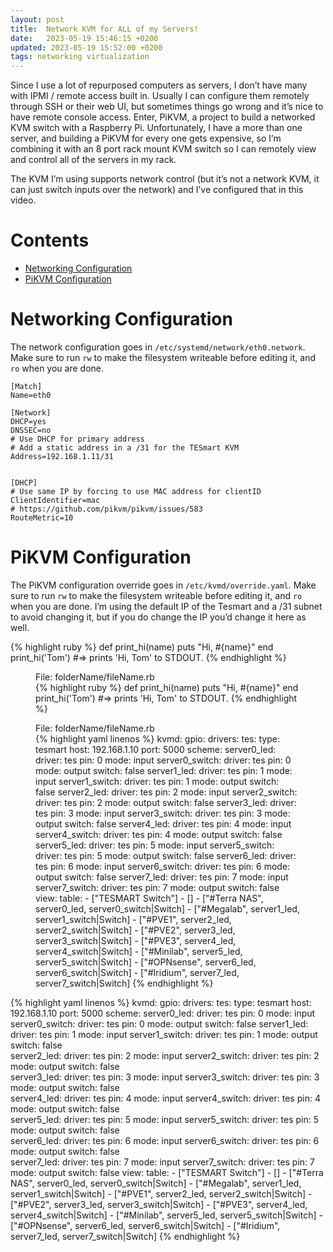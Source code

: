 ```yaml
---
layout: post
title:  Network KVM for ALL of my Servers!
date:   2023-05-19 15:46:15 +0200
updated: 2023-05-19 15:52:00 +0200
tags: networking virtualization
---
```


Since I use a lot of repurposed computers as servers, I don’t have many with IPMI / remote access built in. Usually I can configure them remotely through SSH or their web UI, but sometimes things go wrong and it’s nice to have remote console access. Enter, PiKVM, a project to build a networked KVM switch with a Raspberry Pi. Unfortunately, I have a more than one server, and building a PiKVM for every one gets expensive, so I’m combining it with an 8 port rack mount KVM switch so I can remotely view and control all of the servers in my rack.

The KVM I’m using supports network control (but it’s not a network KVM, it can just switch inputs over the network) and I’ve configured that in this video.

# Contents

- [Networking Configuration](#networking-configuration)
- [PiKVM Configuration](#pikvm-configuration)

# Networking Configuration

The network configuration goes in `/etc/systemd/network/eth0.network`. Make sure to run `rw` to make the filesystem writeable before editing it, and `ro` when you are done.

```
[Match]
Name=eth0

[Network]
DHCP=yes
DNSSEC=no
# Use DHCP for primary address
# Add a static address in a /31 for the TESmart KVM
Address=192.168.1.11/31


[DHCP]
# Use same IP by forcing to use MAC address for clientID
ClientIdentifier=mac
# https://github.com/pikvm/pikvm/issues/583
RouteMetric=10
```

# PiKVM Configuration

The PiKVM configuration override goes in `/etc/kvmd/override.yaml`. Make sure to run `rw` to make the filesystem writeable before editing it, and `ro` when you are done. I’m using the default IP of the Tesmart and a /31 subnet to avoid changing it, but if you do change the IP you’d change it here as well.

{% highlight ruby %}
def print_hi(name)
  puts "Hi, #{name}"
end
print_hi('Tom')
#=> prints 'Hi, Tom' to STDOUT.
{% endhighlight %}


<figure id="highlight-figure">
  <figcaption>File: folderName/fileName.rb</figcaption>
    {% highlight ruby %}
    def print_hi(name)
      puts "Hi, #{name}"
    end
    print_hi('Tom')
    #=> prints 'Hi, Tom' to STDOUT.
    {% endhighlight %}
</figure>


<figure id="highlight-figure">
  <figcaption>File: folderName/fileName.rb</figcaption>
{% highlight yaml linenos %}
kvmd:
    gpio:
        drivers:
            tes:
                type: tesmart
                host: 192.168.1.10
                port: 5000
        scheme:
            server0_led:
                driver: tes
                pin: 0
                mode: input
            server0_switch:
                driver: tes
                pin: 0
                mode: output
                switch: false
            server1_led:
                driver: tes
                pin: 1
                mode: input
            server1_switch:
                driver: tes
                pin: 1
                mode: output
                switch: false    
            server2_led:
                driver: tes
                pin: 2
                mode: input
            server2_switch:
                driver: tes
                pin: 2
                mode: output
                switch: false    
            server3_led:
                driver: tes
                pin: 3
                mode: input
            server3_switch:
                driver: tes
                pin: 3
                mode: output
                switch: false    
            server4_led:
                driver: tes
                pin: 4
                mode: input
            server4_switch:
                driver: tes
                pin: 4
                mode: output
                switch: false    
            server5_led:
                driver: tes
                pin: 5
                mode: input
            server5_switch:
                driver: tes
                pin: 5
                mode: output
                switch: false    
            server6_led:
                driver: tes
                pin: 6
                mode: input
            server6_switch:
                driver: tes
                pin: 6
                mode: output
                switch: false    
            server7_led:
                driver: tes
                pin: 7
                mode: input
            server7_switch:
                driver: tes
                pin: 7
                mode: output
                switch: false
        view:
            table:
                - ["TESMART Switch"]
                - []
                - ["#Terra NAS", server0_led, server0_switch|Switch]
                - ["#Megalab", server1_led, server1_switch|Switch]
                - ["#PVE1", server2_led, server2_switch|Switch]
                - ["#PVE2", server3_led, server3_switch|Switch]
                - ["#PVE3", server4_led, server4_switch|Switch]
                - ["#Minilab", server5_led, server5_switch|Switch]
                - ["#OPNsense", server6_led, server6_switch|Switch]
                - ["#Iridium",  server7_led, server7_switch|Switch]
{% endhighlight %}
</figure>


{% highlight yaml linenos %}
kvmd:
    gpio:
        drivers:
            tes:
                type: tesmart
                host: 192.168.1.10
                port: 5000
        scheme:
            server0_led:
                driver: tes
                pin: 0
                mode: input
            server0_switch:
                driver: tes
                pin: 0
                mode: output
                switch: false
            server1_led:
                driver: tes
                pin: 1
                mode: input
            server1_switch:
                driver: tes
                pin: 1
                mode: output
                switch: false    
            server2_led:
                driver: tes
                pin: 2
                mode: input
            server2_switch:
                driver: tes
                pin: 2
                mode: output
                switch: false    
            server3_led:
                driver: tes
                pin: 3
                mode: input
            server3_switch:
                driver: tes
                pin: 3
                mode: output
                switch: false    
            server4_led:
                driver: tes
                pin: 4
                mode: input
            server4_switch:
                driver: tes
                pin: 4
                mode: output
                switch: false    
            server5_led:
                driver: tes
                pin: 5
                mode: input
            server5_switch:
                driver: tes
                pin: 5
                mode: output
                switch: false    
            server6_led:
                driver: tes
                pin: 6
                mode: input
            server6_switch:
                driver: tes
                pin: 6
                mode: output
                switch: false    
            server7_led:
                driver: tes
                pin: 7
                mode: input
            server7_switch:
                driver: tes
                pin: 7
                mode: output
                switch: false
        view:
            table:
                - ["TESMART Switch"]
                - []
                - ["#Terra NAS", server0_led, server0_switch|Switch]
                - ["#Megalab", server1_led, server1_switch|Switch]
                - ["#PVE1", server2_led, server2_switch|Switch]
                - ["#PVE2", server3_led, server3_switch|Switch]
                - ["#PVE3", server4_led, server4_switch|Switch]
                - ["#Minilab", server5_led, server5_switch|Switch]
                - ["#OPNsense", server6_led, server6_switch|Switch]
                - ["#Iridium",  server7_led, server7_switch|Switch]
{% endhighlight %}

